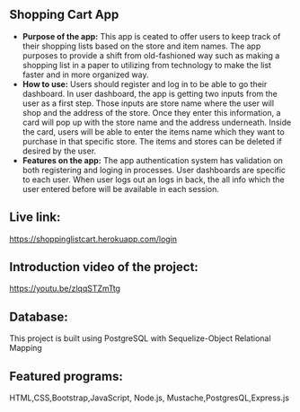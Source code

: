 ## Shopping Cart App
* **Purpose of the app:** 
   This app is ceated to offer users to keep track of their shopping lists based on the store and item names. The app purposes to provide a shift from old-fashioned way such as making a shopping list in a paper to utilizing from technology to make the list faster and in more organized way. 
* **How to use:**
   Users should register and log in to be able to go their dashboard. In user dashboard, the app is getting two inputs from the user as a first step. Those inputs are store name where the user will shop and the address of the store. Once they enter this information, a card will pop up with the store name and the address underneath. Inside the card, users will be able to enter the items name which they want to purchase in that specific store. The items and stores can be deleted if desired by the user.
* **Features on the app:**
   The app authentication system has validation on both registering and loging in processes. User dashboards are specific to each user. When user logs out an logs in back, the all info which the user entered before will be available in each session. 
## Live link: 
https://shoppinglistcart.herokuapp.com/login

## Introduction video of the project: 
https://youtu.be/zlqqSTZmTtg

## Database: 
This project is built using PostgreSQL with Sequelize-Object Relational Mapping

## Featured programs: 
HTML,CSS,Bootstrap,JavaScript, Node.js, Mustache,PostgresQL,Express.js
